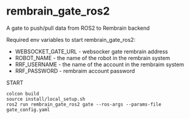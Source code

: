 # rembrain_gate_ros2
A gate to push/pull data from ROS2 to Rembrain backend

Required env variables to start rembrain_gate_ros2:
* WEBSOCKET_GATE_URL - websocker gate rembrain address
* ROBOT_NAME - the name of the robot in the rembrain system
* RRF_USERNAME - the name of the account in the rembraim system
* RRF_PASSWORD - rembraim account password

START
```
colcon build
source install/local_setup.sh
ros2 run rembrain_gate_ros2 gate --ros-args --params-file gate_config.yaml
```
